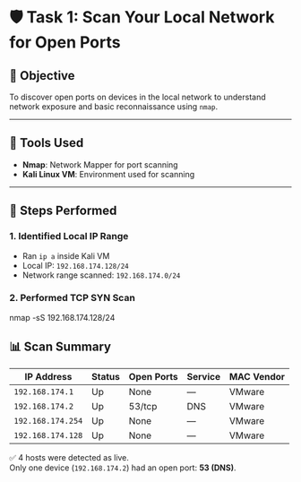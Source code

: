 # 🛡️ Task 1: Scan Your Local Network for Open Ports

## 🎯 Objective
To discover open ports on devices in the local network to understand network exposure and basic reconnaissance using `nmap`.

---

## 🧰 Tools Used
- **Nmap**: Network Mapper for port scanning
- **Kali Linux VM**: Environment used for scanning

---

## 📝 Steps Performed

### 1. Identified Local IP Range
- Ran `ip a` inside Kali VM
- Local IP: `192.168.174.128/24`
- Network range scanned: `192.168.174.0/24`

### 2. Performed TCP SYN Scan
nmap -sS 192.168.174.128/24


## 📊 Scan Summary

| IP Address         | Status | Open Ports | Service   | MAC Vendor |
|--------------------|--------|------------|-----------|------------|
| `192.168.174.1`    | Up     | None       | —         | VMware     |
| `192.168.174.2`    | Up     | 53/tcp     | DNS       | VMware     |
| `192.168.174.254`  | Up     | None       | —         | VMware     |
| `192.168.174.128`  | Up     | None       | —         | VMware     |


✅ 4 hosts were detected as live.  
Only one device (`192.168.174.2`) had an open port: **53 (DNS)**.


